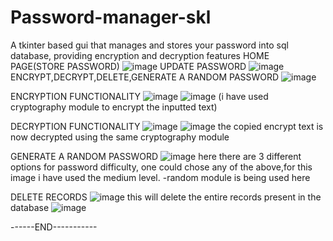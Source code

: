 # Password-manager-skl
A tkinter based gui that manages and stores your password into sql database, providing encryption and decryption features
HOME PAGE(STORE PASSWORD)
![image](https://user-images.githubusercontent.com/86974454/197690782-ab20dbe4-49a5-424d-9e6a-2bfb6daa0580.png)
UPDATE PASSWORD
![image](https://user-images.githubusercontent.com/86974454/197690803-98478e2f-5c09-421b-aaa2-52e21fec1726.png)
ENCRYPT,DECRYPT,DELETE,GENERATE A RANDOM PASSWORD
![image](https://user-images.githubusercontent.com/86974454/197690913-b77aef5f-9900-488f-a1a4-1e53a85b7617.png)


ENCRYPTION FUNCTIONALITY
![image](https://user-images.githubusercontent.com/86974454/197691002-827c8430-fc93-4ba9-a137-72d2fce11412.png)
![image](https://user-images.githubusercontent.com/86974454/197691009-3297e7c1-0df2-4980-bde0-80f6f3cf3bef.png)
(i have used cryptography module to encrypt the inputted text)

DECRYPTION FUNCTIONALITY
![image](https://user-images.githubusercontent.com/86974454/197691098-d268b753-3a00-4005-beda-3e0547cf8532.png)
![image](https://user-images.githubusercontent.com/86974454/197691122-dfa2ee54-0a0c-4080-a9ac-97bb1f8fa073.png)
the copied encrypt text is now decrypted using the same cryptography module

GENERATE A RANDOM PASSWORD
![image](https://user-images.githubusercontent.com/86974454/197692397-2ca6810f-e30b-4ab9-a4b9-9d2b45ef292d.png)
here there are 3 different options for password difficulty, one could chose any of the above,for this image i have used the medium level.
-random module is being used here

DELETE RECORDS
![image](https://user-images.githubusercontent.com/86974454/197692653-b8ef1f16-c44c-4d5e-897b-e6bd1cbeaf20.png)
this will delete the entire records present in the database
![image](https://user-images.githubusercontent.com/86974454/197692849-a10dbf39-0a01-4dc9-95a0-78234bf7855c.png)

------END-----------


